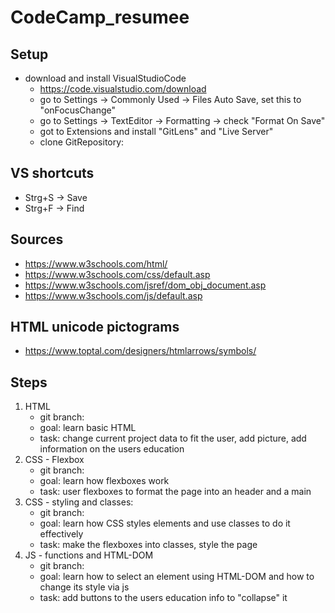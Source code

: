 # CodeCamp_resumee

## Setup
- download and install VisualStudioCode
    - https://code.visualstudio.com/download
    - go to Settings -> Commonly Used -> Files Auto Save, set this to "onFocusChange"
    - go to Settings -> TextEditor -> Formatting -> check "Format On Save"
    - got to Extensions and install "GitLens" and "Live Server"
    - clone GitRepository:

## VS shortcuts
 - Strg+S -> Save
 - Strg+F -> Find

## Sources
- https://www.w3schools.com/html/
- https://www.w3schools.com/css/default.asp
- https://www.w3schools.com/jsref/dom_obj_document.asp
- https://www.w3schools.com/js/default.asp

## HTML unicode pictograms
- https://www.toptal.com/designers/htmlarrows/symbols/

## Steps
1. HTML
    - git branch:
    - goal: learn basic HTML
    - task: change current project data to fit the user, add picture, add information on the users education
2. CSS - Flexbox
    - git branch:
    - goal: learn how flexboxes work
    - task: user flexboxes to format the page into an header and a main
3. CSS - styling and classes:
    - git branch:
    - goal: learn how CSS styles elements and use classes to do it effectively
    - task: make the flexboxes into classes, style the page
4. JS - functions and HTML-DOM
    - git branch:
    - goal: learn how to select an element using HTML-DOM and how to change its style via js
    - task: add buttons to the users education info to "collapse" it